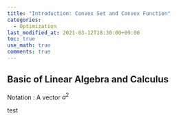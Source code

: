 ```yaml
---
title: "Introduction: Convex Set and Convex Function"
categories: 
  - Optimization
last_modified_at: 2021-03-12T18:30:00+09:00
toc: true
use_math: true
comments: true
---
```


Basic of Linear Algebra and Calculus
---
Notation : A vector $a^2$

test